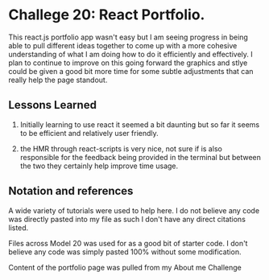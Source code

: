 # Challege 20: React Portfolio.


This react.js portfolio app wasn't easy but I am seeing progress in being able to pull different ideas together to come up with a more cohesive understanding of what I am doing how to do it efficiently and effectively. I plan to continue to improve on this going forward the graphics and stlye could be given a good bit more time for some subtle adjustments that can really help the page standout. 

## Lessons Learned

1. Initially learning to use react it seemed a bit daunting but so far it seems to be efficient and relatively user friendly.

2. the HMR through react-scripts is very nice, not sure if is also responsible for the feedback being provided in the terminal but between the two
they certainly help improve time usage.


## Notation and references
A wide variety of tutorials were used to help here. I do not believe any code was directly pasted into my file as such I don't have any direct citations listed.

Files across Model 20 was used for as a good bit of starter code. I don't believe any code was simply pasted 100% without some modification.

Content of the portfolio page was pulled from my About me Challenge